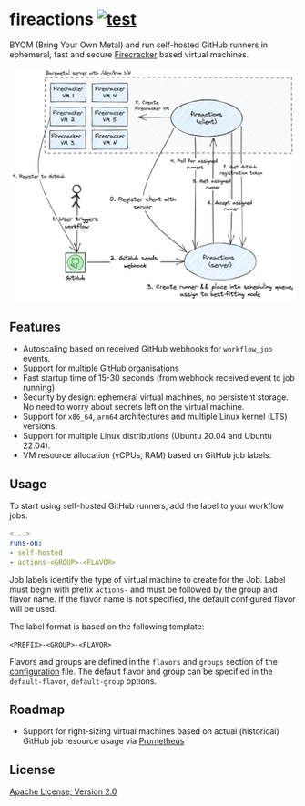 # fireactions [![test](https://github.com/hostinger/fireactions/actions/workflows/test.yaml/badge.svg?branch=main)](https://github.com/hostinger/fireactions/actions/workflows/test.yaml)

BYOM (Bring Your Own Metal) and run self-hosted GitHub runners in ephemeral, fast and secure [Firecracker](https://firecracker-microvm.github.io/) based virtual machines.

![Architecture](docs/architecture.png)

## Features

- Autoscaling based on received GitHub webhooks for `workflow_job` events.
- Support for multiple GitHub organisations
- Fast startup time of 15-30 seconds (from webhook received event to job running).
- Security by design: ephemeral virtual machines, no persistent storage. No need to worry about secrets left on the virtual machine.
- Support for `x86_64`, `arm64` architectures and multiple Linux kernel (LTS) versions.
- Support for multiple Linux distributions (Ubuntu 20.04 and Ubuntu 22.04).
- VM resource allocation (vCPUs, RAM) based on GitHub job labels.

## Usage

To start using self-hosted GitHub runners, add the label to your workflow jobs:

```yaml
<...>
runs-on:
- self-hosted
- actions-<GROUP>-<FLAVOR>
```

Job labels identify the type of virtual machine to create for the Job. Label must begin with prefix `actions-` and must be followed by the group and flavor name. If the flavor name is not specified, the default configured flavor will be used.

The label format is based on the following template:

`<PREFIX>-<GROUP>-<FLAVOR>`

Flavors and groups are defined in the `flavors` and `groups` section of the [configuration](./docs/configuration.md) file. The default flavor and group can be specified in the `default-flavor`, `default-group` options.

## Roadmap

- Support for right-sizing virtual machines based on actual (historical) GitHub job resource usage via [Prometheus](https://prometheus.io/)

## License

[Apache License, Version 2.0](LICENSE)
